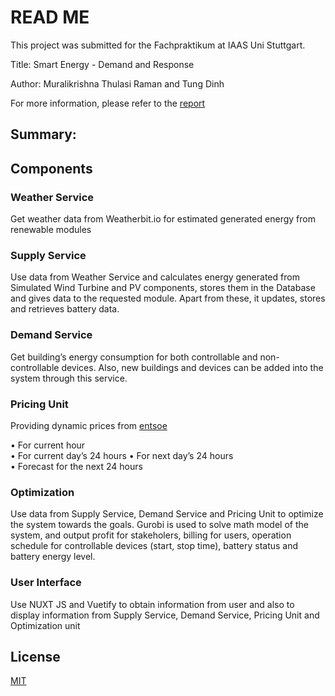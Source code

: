 # READ ME

This project was submitted for the Fachpraktikum at IAAS Uni Stuttgart.

Title: Smart Energy - Demand and Response

Author: Muralikrishna Thulasi Raman and Tung Dinh

For more information, please refer to the [report]([https://github.com/FrancisDinh/Smart-Energy-Project/blob/master/Final%20Report.pdf](https://github.com/FrancisDinh/Smart-Energy-Project/blob/master/Final%20Report.pdf))

## Summary:


## Components
### Weather Service 
Get weather data from Weatherbit.io for estimated generated energy from renewable modules

### Supply Service
Use data from Weather Service and calculates energy generated from Simulated Wind Turbine and PV components, stores them in  the Database and gives data to the requested module. Apart from these,  it updates, stores and retrieves battery data. 

### Demand Service
Get building’s energy consumption for both controllable and non-controllable devices. Also, new buildings and devices can  be added into the system through this service. 

### Pricing Unit
Providing dynamic prices from  [entsoe]([https://transparency.entsoe.eu/transmission-domain/r2/dayAheadPrices/show?name=&defaultValue=false&viewType=TABLE&areaType=BZN&atch=false&dateTime.dateTime=29.06.2019+00:00|CET|DAY&biddingZone.values=CTY|10Y1001A1001A83F!BZN|10Y1001A1001A82H&dateTime.timezone=CET_CEST&dateTime.timezone_input=CET+(UTC+1)+/+CEST+(UTC+2)](https://transparency.entsoe.eu/transmission-domain/r2/dayAheadPrices/show?name=&defaultValue=false&viewType=TABLE&areaType=BZN&atch=false&dateTime.dateTime=29.06.2019+00:00|CET|DAY&biddingZone.values=CTY|10Y1001A1001A83F!BZN|10Y1001A1001A82H&dateTime.timezone=CET_CEST&dateTime.timezone_input=CET+(UTC+1)+/+CEST+(UTC+2)))

• For current hour  
• For current day’s 24 hours
• For next day’s 24 hours  
• Forecast for the next 24 hours

### Optimization 
Use data from Supply Service, Demand Service and Pricing  Unit to optimize the system towards the goals. Gurobi is used to solve math model of the system, and output profit for stakeholers, billing for users, operation schedule for controllable devices (start, stop time), battery status and battery energy level. 

### User Interface
Use NUXT JS and Vuetify  to obtain information from  user and also to display information from Supply Service, Demand Service,  Pricing Unit and Optimization unit

## License
[MIT](https://choosealicense.com/licenses/mit/)
